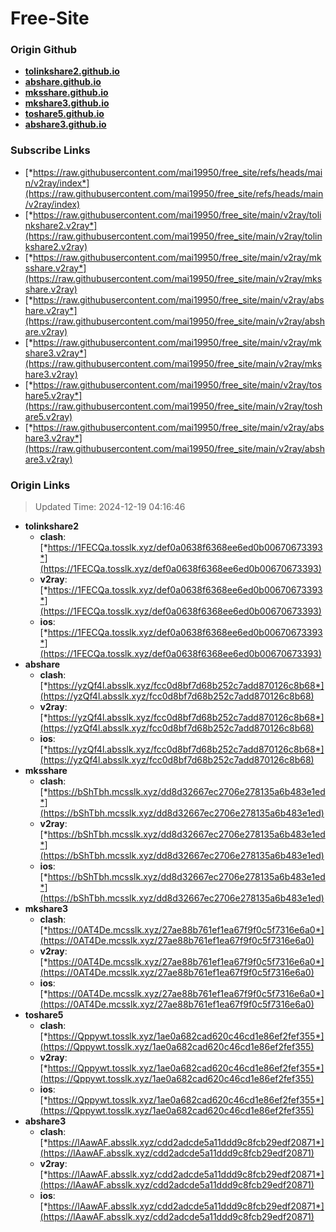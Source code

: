 # Free-Site

### Origin Github

- [**tolinkshare2.github.io**](https://github.com/tolinkshare2/tolinkshare2.github.io)
- [**abshare.github.io**](https://github.com/abshare/abshare.github.io)
- [**mksshare.github.io**](https://github.com/mksshare/mksshare.github.io)
- [**mkshare3.github.io**](https://github.com/mkshare3/mkshare3.github.io)
- [**toshare5.github.io**](https://github.com/toshare5/toshare5.github.io)
- [**abshare3.github.io**](https://github.com/abshare3/abshare3.github.io)

### Subscribe Links

- [*https://raw.githubusercontent.com/mai19950/free_site/refs/heads/main/v2ray/index*](https://raw.githubusercontent.com/mai19950/free_site/refs/heads/main/v2ray/index)
- [*https://raw.githubusercontent.com/mai19950/free_site/main/v2ray/tolinkshare2.v2ray*](https://raw.githubusercontent.com/mai19950/free_site/main/v2ray/tolinkshare2.v2ray)
- [*https://raw.githubusercontent.com/mai19950/free_site/main/v2ray/mksshare.v2ray*](https://raw.githubusercontent.com/mai19950/free_site/main/v2ray/mksshare.v2ray)
- [*https://raw.githubusercontent.com/mai19950/free_site/main/v2ray/abshare.v2ray*](https://raw.githubusercontent.com/mai19950/free_site/main/v2ray/abshare.v2ray)
- [*https://raw.githubusercontent.com/mai19950/free_site/main/v2ray/mkshare3.v2ray*](https://raw.githubusercontent.com/mai19950/free_site/main/v2ray/mkshare3.v2ray)
- [*https://raw.githubusercontent.com/mai19950/free_site/main/v2ray/toshare5.v2ray*](https://raw.githubusercontent.com/mai19950/free_site/main/v2ray/toshare5.v2ray)
- [*https://raw.githubusercontent.com/mai19950/free_site/main/v2ray/abshare3.v2ray*](https://raw.githubusercontent.com/mai19950/free_site/main/v2ray/abshare3.v2ray)

### Origin Links

> Updated Time: 2024-12-19 04:16:46

- **tolinkshare2**
  - **clash**: [*https://1FECQa.tosslk.xyz/def0a0638f6368ee6ed0b00670673393*](https://1FECQa.tosslk.xyz/def0a0638f6368ee6ed0b00670673393)
  - **v2ray**: [*https://1FECQa.tosslk.xyz/def0a0638f6368ee6ed0b00670673393*](https://1FECQa.tosslk.xyz/def0a0638f6368ee6ed0b00670673393)
  - **ios**: [*https://1FECQa.tosslk.xyz/def0a0638f6368ee6ed0b00670673393*](https://1FECQa.tosslk.xyz/def0a0638f6368ee6ed0b00670673393)
- **abshare**
  - **clash**: [*https://yzQf4l.absslk.xyz/fcc0d8bf7d68b252c7add870126c8b68*](https://yzQf4l.absslk.xyz/fcc0d8bf7d68b252c7add870126c8b68)
  - **v2ray**: [*https://yzQf4l.absslk.xyz/fcc0d8bf7d68b252c7add870126c8b68*](https://yzQf4l.absslk.xyz/fcc0d8bf7d68b252c7add870126c8b68)
  - **ios**: [*https://yzQf4l.absslk.xyz/fcc0d8bf7d68b252c7add870126c8b68*](https://yzQf4l.absslk.xyz/fcc0d8bf7d68b252c7add870126c8b68)
- **mksshare**
  - **clash**: [*https://bShTbh.mcsslk.xyz/dd8d32667ec2706e278135a6b483e1ed*](https://bShTbh.mcsslk.xyz/dd8d32667ec2706e278135a6b483e1ed)
  - **v2ray**: [*https://bShTbh.mcsslk.xyz/dd8d32667ec2706e278135a6b483e1ed*](https://bShTbh.mcsslk.xyz/dd8d32667ec2706e278135a6b483e1ed)
  - **ios**: [*https://bShTbh.mcsslk.xyz/dd8d32667ec2706e278135a6b483e1ed*](https://bShTbh.mcsslk.xyz/dd8d32667ec2706e278135a6b483e1ed)
- **mkshare3**
  - **clash**: [*https://0AT4De.mcsslk.xyz/27ae88b761ef1ea67f9f0c5f7316e6a0*](https://0AT4De.mcsslk.xyz/27ae88b761ef1ea67f9f0c5f7316e6a0)
  - **v2ray**: [*https://0AT4De.mcsslk.xyz/27ae88b761ef1ea67f9f0c5f7316e6a0*](https://0AT4De.mcsslk.xyz/27ae88b761ef1ea67f9f0c5f7316e6a0)
  - **ios**: [*https://0AT4De.mcsslk.xyz/27ae88b761ef1ea67f9f0c5f7316e6a0*](https://0AT4De.mcsslk.xyz/27ae88b761ef1ea67f9f0c5f7316e6a0)
- **toshare5**
  - **clash**: [*https://Qppywt.tosslk.xyz/1ae0a682cad620c46cd1e86ef2fef355*](https://Qppywt.tosslk.xyz/1ae0a682cad620c46cd1e86ef2fef355)
  - **v2ray**: [*https://Qppywt.tosslk.xyz/1ae0a682cad620c46cd1e86ef2fef355*](https://Qppywt.tosslk.xyz/1ae0a682cad620c46cd1e86ef2fef355)
  - **ios**: [*https://Qppywt.tosslk.xyz/1ae0a682cad620c46cd1e86ef2fef355*](https://Qppywt.tosslk.xyz/1ae0a682cad620c46cd1e86ef2fef355)
- **abshare3**
  - **clash**: [*https://lAawAF.absslk.xyz/cdd2adcde5a11ddd9c8fcb29edf20871*](https://lAawAF.absslk.xyz/cdd2adcde5a11ddd9c8fcb29edf20871)
  - **v2ray**: [*https://lAawAF.absslk.xyz/cdd2adcde5a11ddd9c8fcb29edf20871*](https://lAawAF.absslk.xyz/cdd2adcde5a11ddd9c8fcb29edf20871)
  - **ios**: [*https://lAawAF.absslk.xyz/cdd2adcde5a11ddd9c8fcb29edf20871*](https://lAawAF.absslk.xyz/cdd2adcde5a11ddd9c8fcb29edf20871)
